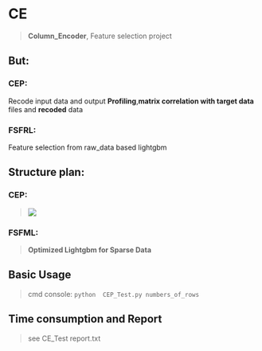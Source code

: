 # CE
>**Column_Encoder**,
>Feature selection project


## But:
### CEP:
Recode input data and output **Profiling**,**matrix correlation with target data** files and **recoded** data

### FSFRL:
Feature selection from raw_data based lightgbm



## Structure plan:

### CEP:
>![](https://i.imgur.com/gOFI0Xf.png)

### FSFML:
>**Optimized Lightgbm for Sparse Data**

## Basic Usage
>cmd console:
>`python  CEP_Test.py numbers_of_rows`

## Time consumption and Report
>see CE_Test report.txt



  
